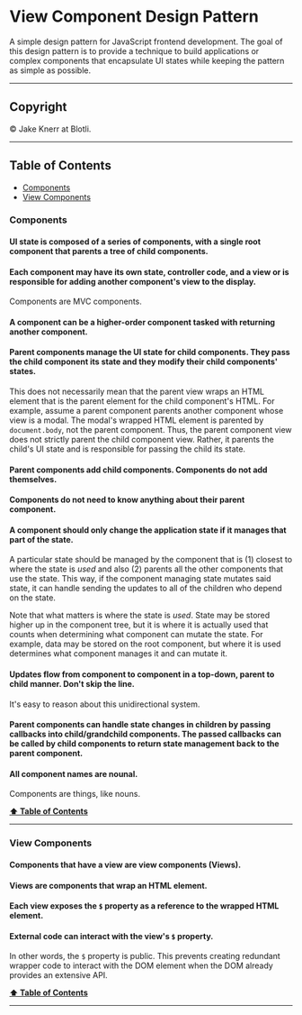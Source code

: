 # View Component Design Pattern <!-- omit in toc -->

A simple design pattern for JavaScript frontend development. The goal of this design pattern is to provide a technique to build applications or complex components that encapsulate UI states while keeping the pattern as simple as possible.

---

## Copyright <!-- omit in toc -->

© Jake Knerr at Blotli.

---

## Table of Contents <a id="toc" name="toc"></a> <!-- omit in toc -->

- [Components](#components)
- [View Components](#view-components)

### Components

#### UI state is composed of a series of components, with a single root component that parents a tree of child components.

#### Each component may have its own state, controller code, and a view or is responsible for adding another component's view to the display.

Components are MVC components.

#### A component can be a higher-order component tasked with returning another component.

#### Parent components manage the UI state for child components. They pass the child component its state and they modify their child components' states.

This does not necessarily mean that the parent view wraps an HTML element that is the parent element for the child component's HTML. For example, assume a parent component parents another component whose view is a modal. The modal's wrapped HTML element is parented by `document.body`, not the parent component. Thus, the parent component view does not strictly parent the child component view. Rather, it parents the child's UI state and is responsible for passing the child its state.

#### Parent components add child components. Components do not add themselves.

#### Components do not need to know anything about their parent component.

#### A component should only change the application state if it manages that part of the state.

A particular state should be managed by the component that is (1) closest to where the state is _used_ and also (2) parents all the other components that use the state. This way, if the component managing state mutates said state, it can handle sending the updates to all of the children who depend on the state.

Note that what matters is where the state is _used_. State may be stored higher up in the component tree, but it is where it is actually used that counts when determining what component can mutate the state. For example, data may be stored on the root component, but where it is used determines what component manages it and can mutate it.

#### Updates flow from component to component in a top-down, parent to child manner. Don't skip the line.

It's easy to reason about this unidirectional system.

#### Parent components can handle state changes in children by passing callbacks into child/grandchild components. The passed callbacks can be called by child components to return state management back to the parent component.

#### All component names are nounal.

Components are things, like nouns.

**[⬆ Table of Contents](#toc)**

---

### View Components

#### Components that have a view are view components (Views).

#### Views are components that wrap an HTML element.

#### Each view exposes the `$` property as a reference to the wrapped HTML element.

#### External code can interact with the view's `$` property.

In other words, the `$` property is public. This prevents creating redundant wrapper code to interact with the DOM element when the DOM already provides an extensive API.

**[⬆ Table of Contents](#toc)**

---
